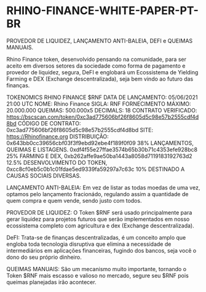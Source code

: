 # RHINO-FINANCE-WHITE-PAPER-PT-BR
PROVEDOR DE LIQUIDEZ, LANÇAMENTO ANTI-BALEIA, DEFI e QUEIMAS MANUAIS.

Rhino Finance token, desenvolvido pensando na comunidade, para ser aceito em diversos setores da sociedade como forma de pagamento e provedor de liquidez, segura, DeFI e englobará um Ecossistema de Yielding Farming e DEX (Exchange descentralizada), seja bem vindo ao futuro das finanças.

TOKENOMICS RHINO FINANCE  $RNF
DATA DE LANÇAMENTO: 05/06/2021 21:00 UTC
NOME: Rhino Finance
SIGLA: RNF
FORNECIMENTO MÁXIMO: 20.000.000
QUEIMAS: 500.000x5
DECIMALS: 18
CONTRATO VERIFICADO: https://bscscan.com/token/0xc3ad775606bf26f8605d5c98e57b2555cdf4d8bd
CÓDIGO DE CONTRATO: 0xc3ad775606bf26f8605d5c98e57b2555cdf4d8bd
SITE: https://Rhinofinance.org
DISTRIBUIÇÃO: 0x643bb0cc39656cbf03f3f9ebd92ebe4f189f0f09 38% LANÇAMENTOS, QUEIMAS E LISTAGENS. 0xdf4f55e27ffae3574b65b30b71c4353efe928bc8 25% FARMING E DEX, 0xb262affe9ae50ba1443a8058d7119183192763d2 12.5% DESENVOLVIMENTO DO TOKEN, 0xcc8cf0eb5c0b1c01fdae5ed9339fa59297a7c63c 10% DESTINADO A CAUSAS SOCIAIS DIVERSAS.

LANÇAMENTO ANTI-BALEIA: Em vez de listar as todas moedas de uma vez, optamos pelo lançamento fracionádo, regulando assim a quantidade de quem compra e quem vende, sendo justo com todos.

PROVEDOR DE LIQUIDEZ: O Token $RNF será usado principalmente para gerar liquidez para projetos futuros que serão implementados em nosso ecossistema completo com agricultura e dex (Exchange descentralizada).

DeFI: Trata-se de finanças descentralizadas, é um conceito amplo que engloba toda tecnologia disruptiva que elimina a necessidade de intermediários em aplicações financeiras, fugindo dos bancos, seja você o dono do seu próprio dinheiro.

QUEIMAS MANUAIS: São um mecanismo muito importante, tornando o Token $RNF mais escasso e valioso no mercado, segure seu $RNF pois queimas planejadas irão acontecer.
